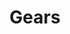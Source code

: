 ---
layout: tag-list
type: tag
title: Gears
slug: gears
category: life
sidebar: true
order: 1
description: >
   Small Hobby
---